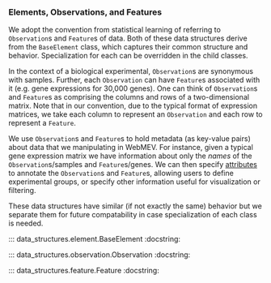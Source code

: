 <a id="observations"></a>
### Elements, Observations, and Features

We adopt the convention from statistical learning of referring to `Observation`s and `Feature`s of data.  Both of these data structures derive from the `BaseElement` class, which captures their common structure and behavior.  Specialization for each can be overridden in the child classes.  

In the context of a biological experimental, `Observation`s are synonymous with samples.  Further, each `Observation` can have `Feature`s associated with it (e.g. gene expressions for 30,000 genes).  One can think of `Observation`s and `Feature`s as comprising the columns and rows of a two-dimensional matrix. Note that in our convention, due to the typical format of expression matrices, we take each column to represent an `Observation` and each row to represent a `Feature`. 

We use `Observation`s and `Feature`s to hold metadata (as key-value pairs) about data that we manipulating in WebMEV. For instance, given a typical gene expression matrix we have information about only the *names* of the `Observation`s/samples and `Feature`s/genes. We can then specify [attributes](attributes.md) to annotate the `Observation`s and `Feature`s, allowing users to define experimental groups, or specify other information useful for visualization or filtering.

These data structures have similar (if not exactly the same) behavior but we separate them for future compatability in case specialization of each class is needed.

::: data_structures.element.BaseElement
    :docstring:

::: data_structures.observation.Observation
    :docstring:

::: data_structures.feature.Feature
    :docstring: